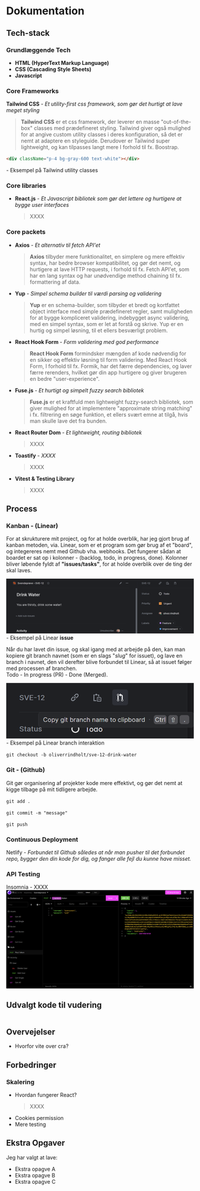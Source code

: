 # Dokumentation

## Tech-stack

### Grundlæggende Tech

- **HTML (HyperText Markup Language)**
- **CSS (Cascading Style Sheets)**
- **Javascript**

### Core Frameworks

**Tailwind CSS** - _Et utility-first css framework, som gør det hurtigt at lave meget styling_

> **Tailwind CSS** er et css framework, der leverer en masse "out-of-the-box" classes med prædefineret styling. Tailwind giver også mulighed for at angive custom utility classes i deres konfiguration, så det er nemt at adaptere en styleguide. Derudover er Tailwind super lightweight, og kan tilpasses langt mere I forhold til fx. Boostrap.

```html
<div className="p-4 bg-gray-600 text-white"></div>
```

\- Eksempel på Tailwind utility classes

### Core libraries

- **React.js** - _Et Javascript bibliotek som gør det lettere og hurtigere at bygge user interfaces_
  > XXXX

### Core packets

- **Axios** - _Et alternativ til fetch API'et_
  > **Axios** tilbyder mere funktionalitet, en simplere og mere effektiv syntax, har bedre browser kompatibilitet, og gør det nemt, og hurtigere at lave HTTP requests, i forhold til fx. Fetch API'et, som har en lang syntax og har unødvendige method chaining til fx. formattering af data.
- **Yup** - _Simpel schema builder til værdi parsing og validering_
  > **Yup** er en schema-builder, som tilbyder et bredt og kortfattet object interface med simple prædefineret regler, samt muligheden for at bygge kompliceret validering, indebygget async validering, med en simpel syntax, som er let at forstå og skrive. Yup er en hurtig og simpel løsning, til et ellers besværligt problem.
- **React Hook Form** - _Form validering med god performance_
  > **React Hook Form** formindsker mængden af kode nødvendig for en sikker og effektiv løsning til form validering. Med React Hook Form, I forhold til fx. Formik, har det færre dependencies, og laver færre rerenders, hvilket gør din app hurtigere og giver brugeren en bedre "user-experience".
- **Fuse.js** - _Et hurtigt og simpelt fuzzy search bibliotek_
  > **Fuse.js** er et kraftfuld men lightweight fuzzy-search bibliotek, som giver mulighed for at implementere "approximate string matching" i fx. filtrering en søge funktion, et ellers svært emne at tilgå, hvis man skulle lave det fra bunden.
- **React Router Dom** - _Et lightweight, routing bibliotek_
  > XXXX
- **Toastify** - _XXXX_
  > XXXX
- **Vitest & Testing Library**
  > XXXX

## Process

### Kanban - (Linear)

For at skrukturere mit project, og for at holde overblik, har jeg gjort brug af kanban metoden, via. Linear, som er et program som gør brug af et "board", og integereres nemt med Github vha. webhooks. Det fungerer sådan at boardet er sat op i kolonner - (backlog, todo, in progress, done). Kolonner bliver løbende fyldt af **"issues/tasks"**, for at holde overblik over de ting der skal laves.

![Linear Screenshot 01](materials/markdown/linear_01.png)
\- Eksempel på Linear **issue**

Når du har lavet din issue, og skal igang med at arbejde på den, kan man kopiere git branch navnet (som er en slags "_slug_" for issuet), og lave en branch i navnet, den vil derefter blive forbundet til Linear, så at issuet følger med processen af branchen.<br/>Todo - In progress (PR) - Done (Merged).

![Linear Screenshot 01](materials/markdown/linear_02.png)
\- Eksempel på Linear branch interaktion

`git checkout -b oliverrindholt/sve-12-drink-water`

### Git - (Github)

Git gør organisering af projekter kode mere effektivt, og gør det nemt at kigge tilbage på mit tidligere arbejde.

`git add .`

`git commit -m "message"`

`git push`

### Continuous Deployment

Netlify - _Forbundet til Github således at når man pusher til det forbundet repo, bygger den din kode for dig, og fanger alle fejl du kunne have misset._

### API Testing

Insomnia - XXXX
![Insomnia Screenshot 01](materials/markdown/insomnia_01.png)

## Udvalgt kode til vudering

```js

```

## Overvejelser

- Hvorfor vite over cra?

## Forbedringer

### Skalering

- Hvordan fungerer React?
  > XXXX
- Cookies permission
- Mere testing

## Ekstra Opgaver

Jeg har valgt at lave:

- Ekstra opagve A
- Ekstra opagve B
- Ekstra opagve C

